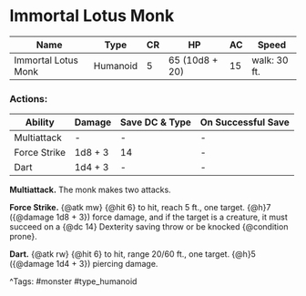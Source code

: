 # Immortal Lotus Monk

| Name | Type | CR | HP | AC | Speed |
|------|------|----|----|----|-------|
| Immortal Lotus Monk | Humanoid | 5 | 65 (10d8 + 20) | 15 | walk: 30 ft. |

### Actions:

| Ability | Damage | Save DC & Type | On Successful Save |
|---------|--------|----------------|--------------------|
| Multiattack | - | - | - |
| Force Strike | 1d8 + 3 | 14 | - |
| Dart | 1d4 + 3 | - | - |


**Multiattack.** The monk makes two attacks.

**Force Strike.** {@atk mw} {@hit 6} to hit, reach 5 ft., one target. {@h}7 ({@damage 1d8 + 3}) force damage, and if the target is a creature, it must succeed on a {@dc 14} Dexterity saving throw or be knocked {@condition prone}.

**Dart.** {@atk rw} {@hit 6} to hit, range 20/60 ft., one target. {@h}5 ({@damage 1d4 + 3}) piercing damage.

^Tags: #monster #type_humanoid